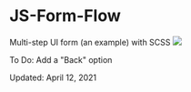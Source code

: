 # JS-Form-Flow
Multi-step UI form (an example) with SCSS
<img src="form-flow.gif" />
<p>To Do: Add a "Back" option</p>
<p>Updated: April 12, 2021</p>
